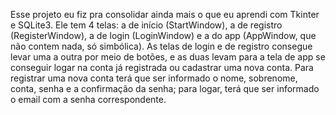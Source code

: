 Esse projeto eu fiz pra consolidar ainda mais o que eu aprendi com Tkinter e SQLite3. Ele tem 4 telas: a de início (StartWindow), a de registro (RegisterWindow), a de login (LoginWindow) e a do app (AppWindow, que não contem nada, só simbólica). As telas de login e de registro consegue levar uma a outra por meio de botões, e as duas levam para a tela de app se conseguir logar na conta já registrada ou cadastrar uma nova conta.
Para registrar uma nova conta terá que ser informado o nome, sobrenome, conta, senha e a confirmação da senha; para logar, terá que ser informado o email com a senha correspondente.
